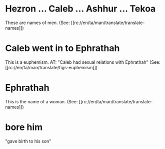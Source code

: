 # Hezron ... Caleb ... Ashhur ... Tekoa

These are names of men. (See: [[rc://en/ta/man/translate/translate-names]])

# Caleb went in to Ephrathah

This is a euphemism. AT: "Caleb had sexual relations with Ephrathah" (See: [[rc://en/ta/man/translate/figs-euphemism]])

# Ephrathah

This is the name of a woman. (See: [[rc://en/ta/man/translate/translate-names]])

# bore him

"gave birth to his son"

